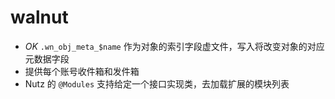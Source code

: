 walnut
===

* *OK* `.wn_obj_meta_$name` 作为对象的索引字段虚文件，写入将改变对象的对应元数据字段
* 提供每个账号收件箱和发件箱
* Nutz 的 `@Modules` 支持给定一个接口实现类，去加载扩展的模块列表


